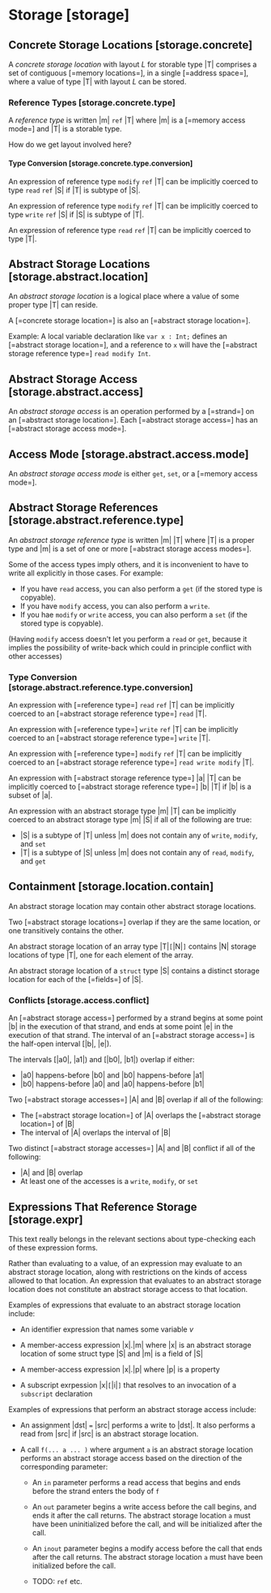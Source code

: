 Storage [storage]
=======

Concrete Storage Locations [storage.concrete]
--------------------------

A <dfn>concrete storage location</dfn> with layout *L* for storable type |T| comprises a set of contiguous [=memory locations=], in a single [=address space=], where a value of type |T| with layout *L* can be stored.

### Reference Types [storage.concrete.type]

A <dfn>reference type</dfn> is written |m| `ref` |T| where |m| is a [=memory access mode=] and |T| is a storable type.

<div class="issue">
How do we get layout involved here?
</div>

#### Type Conversion [storage.concrete.type.conversion]

An expression of reference type `modify` `ref` |T| can be implicitly coerced to type `read` `ref` |S| if |T| is subtype of |S|.

An expression of reference type `modify` `ref` |T| can be implicitly coerced to type `write` `ref` |S| if |S| is subtype of |T|.

An expression of reference type `read` `ref` |T| can be implicitly coerced to type |T|.

Abstract Storage Locations [storage.abstract.location]
--------------------------

An <dfn>abstract storage location</dfn> is a logical place where a value of some proper type |T| can reside.

A [=concrete storage location=] is also an [=abstract storage location=].

Example: A local variable declaration like `var x : Int;` defines an [=abstract storage location=], and a reference to `x` will have the [=abstract storage reference type=] `read modify Int`.

Abstract Storage Access [storage.abstract.access]
-----------------------

An <dfn>abstract storage access</dfn> is an operation performed by a [=strand=] on an [=abstract storage location=].
Each [=abstract storage access=] has an [=abstract storage access mode=].

Access Mode [storage.abstract.access.mode]
------------

An <dfn>abstract storage access mode</dfn> is either `get`, `set`, or a [=memory access mode=].

Abstract Storage References [storage.abstract.reference.type]
---------------------------

An <dfn>abstract storage reference type</dfn> is written |m| |T| where |T| is a proper type and |m| is a set of one or more [=abstract storage access modes=].

<div class="issue">
Some of the access types imply others, and it is inconvenient to have to write all explicitly in those cases.
For example:

* If you have `read` access, you can also perform a `get` (if the stored type is copyable).
* If you have `modify` access, you can also perform a `write`.
* If you hae `modify` or `write` access, you can also perform a `set` (if the stored type is copyable).

(Having `modify` access doesn't let you perform a `read` or `get`, because it implies the possibility of write-back which could in principle conflict with other accesses)

</div>

### Type Conversion [storage.abstract.reference.type.conversion]

An expression with [=reference type=] `read` `ref` |T| can be implicitly coerced to an [=abstract storage reference type=] `read` |T|.

An expression with [=reference type=] `write` `ref` |T| can be implicitly coerced to an [=abstract storage reference type=] `write` |T|.

An expression with [=reference type=] `modify` `ref` |T| can be implicitly coerced to an [=abstract storage reference type=] `read write modify` |T|.

An expression with [=abstract storage reference type=] |a| |T| can be implicitly coerced to [=abstract storage reference type=] |b| |T| if |b| is a subset of |a|.

An expression with an abstract storage type |m| |T| can be implicitly coerced to an abstract storage type |m| |S| if all of the following are true:

* |S| is a subtype of |T| unless |m| does not contain any of `write`, `modify`, and `set`
* |T| is a subtype of |S| unless |m| does not contain any of `read`, `modify`, and `get`

Containment [storage.location.contain]
-----------

An abstract storage location may contain other abstract storage locations.

Two [=abstract storage locations=] overlap if they are the same location, or one transitively contains the other.

An abstract storage location of an array type |T|`[`|N|`]` contains |N| storage locations of type |T|, one for each element of the array.

An abstract storage location of a `struct` type |S| contains a distinct storage location for each of the [=fields=] of |S|.


### Conflicts [storage.access.conflict]

An [=abstract storage access=] performed by a strand begins at some point |b| in the execution of that strand, and ends at some point |e| in the execution of that strand.
The interval of an [=abstract storage access=] is the half-open interval [|b|, |e|).

The intervals [|a0|, |a1|) and [|b0|, |b1|) overlap if either:

* |a0| happens-before |b0| and |b0| happens-before |a1|
* |b0| happens-before |a0| and |a0| happens-before |b1|

Two [=abstract storage accesses=] |A| and |B| overlap if all of the following:

* The [=abstract storage location=] of |A| overlaps the [=abstract storage location=] of |B|
* The interval of |A| overlaps the interval of |B|

Two distinct [=abstract storage accesses=] |A| and |B| conflict if all of the following:

* |A| and |B| overlap
* At least one of the accesses is a `write`, `modify`, or `set`

Expressions That Reference Storage [storage.expr]
----------------------------------

<div class="issue">
This text really belongs in the relevant sections about type-checking each of these expression forms.
</div>

Rather than evaluating to a value, of an expression may evaluate to an abstract storage location, along with restrictions on the kinds of access allowed to that location.
An expression that evaluates to an abstract storage location does not constitute an abstract storage access to that location.

Examples of expressions that evaluate to an abstract storage location include:

* An identifier expression that names some variable _v_

* A member-access expression |x|.|m| where |x| is an abstract storage location of some struct type |S| and |m| is a field of |S|

* A member-access expression |x|.|p| where |p| is a property

* A subscript exrpession |x|`[`|i|`]` that resolves to an invocation of a `subscript` declaration

Examples of expressions that perform an abstract storage access include:

* An assignment |dst| `=` |src| performs a write to |dst|. It also performs a read from |src| if |src| is an abstract storage location.

* A call `f(... a ... )` where argument `a` is an abstract storage location performs an abstract storage access based on the direction of the corresponding parameter:

  * An `in` parameter performs a read access that begins and ends before the strand enters the body of `f`

  * An `out` parameter begins a write access before the call begins, and ends it after the call returns. The abstract storage location `a` must have been uninitialized before the call, and will be initialized after the call.

  * An `inout` parameter begins a modify access before the call that ends after the call returns. The abstract storage location `a` must have been initialized before the call.

  * TODO: `ref` etc.

